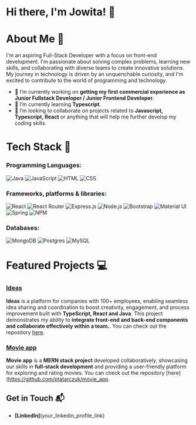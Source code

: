 # Hi there, I'm Jowita! 👋

# About Me 🚀

I'm an aspiring Full-Stack Developer with a focus on front-end development. I'm passionate about solving complex problems, learning new skills, and collaborating with diverse teams to create innovative solutions. My journey in technology is driven by an unquenchable curiosity, and I'm excited to contribute to the world of programming and technology.


- 🔭 I’m currently working on **getting my first commercial experience as Junior Fullstack Developer / Junior Frontend Developer**.
- 🌱 I’m currently learning **Typescript**.
- 👯 I’m looking to collaborate on projects related to **Javascript, Typescript, React** or anything that will help me further develop my coding skills.

# Tech Stack 🧠

### Programming Languages:
![Java](https://img.shields.io/badge/java-%23ED8B00.svg?style=for-the-badge&logo=openjdk&logoColor=white)
![JavaScript](https://img.shields.io/badge/-JavaScript-F7DF1E?style=flat-square&logo=javascript&logoColor=black)
![HTML](https://img.shields.io/badge/-HTML-E34F26?style=flat-square&logo=html5&logoColor=white)
![CSS](https://img.shields.io/badge/-CSS-1572B6?style=flat-square&logo=css3&logoColor=white)

### Frameworks, platforms & libraries:

![React](https://img.shields.io/badge/-React-61DAFB?style=flat-square&logo=react&logoColor=black)
![React Router](https://img.shields.io/badge/React_Router-CA4245?style=for-the-badge&logo=react-router&logoColor=white)
![Express.js](https://img.shields.io/badge/express.js-%23404d59.svg?style=for-the-badge&logo=express&logoColor=%2361DAFB)
![Node.js](https://img.shields.io/badge/-Node.js-339933?style=flat-square&logo=node.js&logoColor=white)
![Bootstrap](https://img.shields.io/badge/Bootstrap-563D7C?style=for-the-badge&logo=bootstrap&logoColor=white)
![Material UI](https://img.shields.io/badge/Material%20UI-007FFF?style=for-the-badge&logo=mui&logoColor=white)
![Spring](https://img.shields.io/badge/spring-%236DB33F.svg?style=for-the-badge&logo=spring&logoColor=white)
![NPM](https://img.shields.io/badge/NPM-%23CB3837.svg?style=for-the-badge&logo=npm&logoColor=white)

### Databases:
![MongoDB](https://img.shields.io/badge/MongoDB-%234ea94b.svg?style=for-the-badge&logo=mongodb&logoColor=white)
![Postgres](https://img.shields.io/badge/postgres-%23316192.svg?style=for-the-badge&logo=postgresql&logoColor=white)
![MySQL](https://img.shields.io/badge/mysql-%2300f.svg?style=for-the-badge&logo=mysql&logoColor=white)


# Featured Projects 💻

### [Ideas](https://github.com/ptatarczuk/Ideas)


**Ideas** is a platform for companies with 100+ employees, enabling seamless idea sharing and coordination to boost creativity, engagement, and process improvement built with **TypeScript, React and Java**. This project demonstrates my ability to **integrate front-end and back-end components and collaborate effectively within a team.**. You can check out the repository [here](https://github.com/ptatarczuk/Ideas).

### [Movie app](https://github.com/ptatarczuk/movie_app)


**Movie app** is a **MERN stack project** developed collaboratively, showcasing our skills in **full-stack development** and providing a user-friendly platform for exploring and rating movies.  You can check out the repository [here](https://github.com/ptatarczuk/movie_app.

## Get in Touch 📬
- **[LinkedIn]**(your_linkedin_profile_link)


